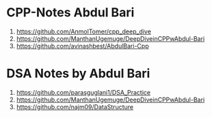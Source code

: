 # CPP-Notes Abdul Bari

1) https://github.com/AnmolTomer/cpp_deep_dive
2) https://github.com/ManthanUgemuge/DeepDiveinCPPwAbdul-Bari
3) https://github.com/avinashbest/AbdulBari-Cpp

# DSA Notes by Abdul Bari

1) https://github.com/parasguglani1/DSA_Practice
2) https://github.com/ManthanUgemuge/DeepDiveinCPPwAbdul-Bari
3) https://github.com/najm09/DataStructure
